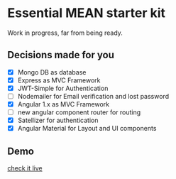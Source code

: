 # Essential MEAN starter kit

Work in progress, far from being ready.

## Decisions made for you

- [x] Mongo DB as database
- [x] Express as MVC Framework
- [x] JWT-Simple for Authentication
- [ ] Nodemailer for Email verification and lost password
- [x] Angular 1.x as MVC Framework
- [ ] new angular component router for routing
- [x] Satellizer for authentication
- [x] Angular Material for Layout and UI components

## Demo
[check it live](https://nodejs-dotch.rhcloud.com/#/)
